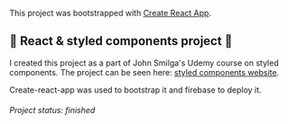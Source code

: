 This project was bootstrapped with [Create React App](https://github.com/facebook/create-react-app).

##   💅 React & styled components project 💅 
I created this project as a part of John Smilga's Udemy course on styled components. The project can be seen here: [styled components website](https://styled-355cb.firebaseapp.com/ "styled components website"). 

Create-react-app was used to bootstrap it and firebase to deploy it. 

###### Project status: finished
